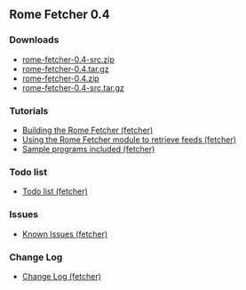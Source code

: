## Rome Fetcher 0.4

### Downloads

-   [rome-fetcher-0.4-src.zip](./rome-fetcher-0.4-src.zip)
-   [rome-fetcher-0.4.tar.gz](./rome-fetcher-0.4.tar.gz)
-   [rome-fetcher-0.4.zip](./rome-fetcher-0.4.zip)
-   [rome-fetcher-0.4-src.tar.gz](./rome-fetcher-0.4-src.tar.gz)

### Tutorials

-   [Building the Rome Fetcher
    (fetcher)](../BuildingTheRomeFetcher.html)
-   [Using the Rome Fetcher module to retrieve feeds
    (fetcher)](../UsingTheRomeFetcherModuleToRetrieveFeeds.html)
-   [Sample programs included (fetcher)](../SampleProgramsIncluded.html)

### Todo list

-   [Todo list (fetcher)](../TodoList.html)

### Issues

-   [Known Issues (fetcher)](../KnownIssues.html)

### Change Log

-   [Change Log (fetcher)](../ChangeLog.html)
